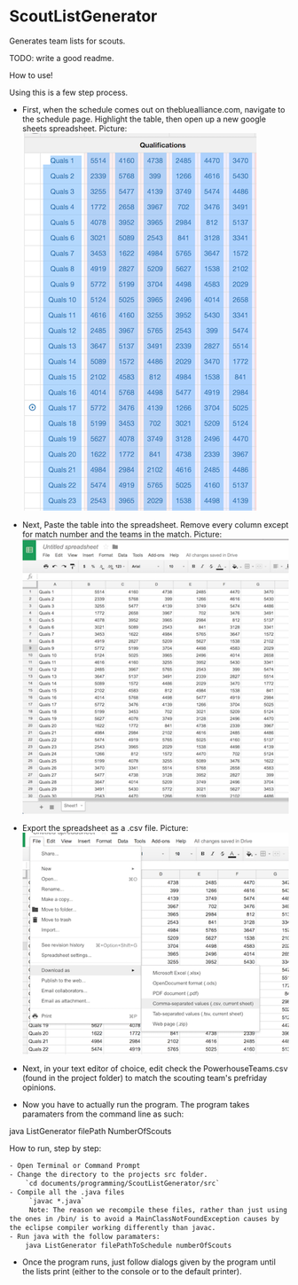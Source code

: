 # ScoutListGenerator
Generates team lists for scouts. 

TODO: write a good readme. 

How to use!

Using this is a few step process. 
- First, when the schedule comes out on thebluealliance.com, navigate to the schedule page. Highlight the table, then open up a new google sheets spreadsheet. 
Picture: ![Alt text](https://github.com/pwamsley2015/ScoutListGenerator/blob/master/readme_screenshots/highlighting.png)

- Next, Paste the table into the spreadsheet. Remove every column except for match number and the teams in the match. Picture: ![Alt text](https://github.com/pwamsley2015/ScoutListGenerator/blob/master/readme_screenshots/in%20ss.png)

- Export the spreadsheet as a .csv file. 
Picture: ![Alt text](https://github.com/pwamsley2015/ScoutListGenerator/blob/master/readme_screenshots/Screen%20Shot%202015-08-10%20at%203.11.35%20PM.png)


- Next, in your text editor of choice, edit check the PowerhouseTeams.csv (found in the project folder) to match the scouting team's prefriday opinions. 

- Now you have to actually run the program. The program takes paramaters from the command line as such:

 java ListGenerator filePath NumberOfScouts

 How to run, step by step: 

 	- Open Terminal or Command Prompt 
 	- Change the directory to the projects src folder. 
 	    `cd documents/programming/ScoutListGenerator/src`
 	- Compile all the .java files
 	     `javac *.java`
 	     Note: The reason we recompile these files, rather than just using the ones in /bin/ is to avoid a MainClassNotFoundException causes by the eclipse compiler working differently than javac. 
 	- Run java with the follow paramaters: 
 	    java ListGenerator filePathToSchedule numberOfScouts

 - Once the program runs, just follow dialogs given by the program until the lists print (either to the console or to the default printer). 